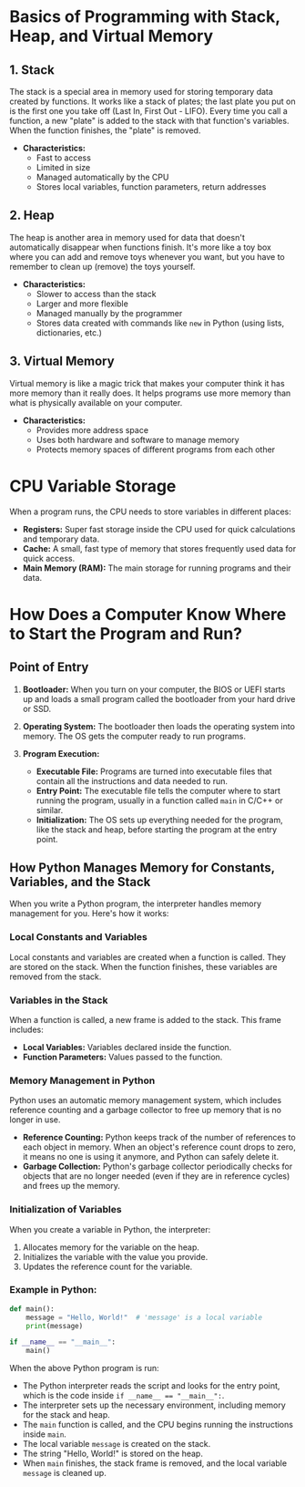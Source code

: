 # Basics of Programming with Stack, Heap, and Virtual Memory

## 1. Stack
The stack is a special area in memory used for storing temporary data created by functions. It works like a stack of plates; the last plate you put on is the first one you take off (Last In, First Out - LIFO). Every time you call a function, a new "plate" is added to the stack with that function's variables. When the function finishes, the "plate" is removed.

- **Characteristics:**
  - Fast to access
  - Limited in size
  - Managed automatically by the CPU
  - Stores local variables, function parameters, return addresses

## 2. Heap
The heap is another area in memory used for data that doesn't automatically disappear when functions finish. It's more like a toy box where you can add and remove toys whenever you want, but you have to remember to clean up (remove) the toys yourself.

- **Characteristics:**
  - Slower to access than the stack
  - Larger and more flexible
  - Managed manually by the programmer
  - Stores data created with commands like `new` in Python (using lists, dictionaries, etc.)

## 3. Virtual Memory
Virtual memory is like a magic trick that makes your computer think it has more memory than it really does. It helps programs use more memory than what is physically available on your computer.

- **Characteristics:**
  - Provides more address space
  - Uses both hardware and software to manage memory
  - Protects memory spaces of different programs from each other

# CPU Variable Storage

When a program runs, the CPU needs to store variables in different places:

- **Registers:** Super fast storage inside the CPU used for quick calculations and temporary data.
- **Cache:** A small, fast type of memory that stores frequently used data for quick access.
- **Main Memory (RAM):** The main storage for running programs and their data.

# How Does a Computer Know Where to Start the Program and Run?

## Point of Entry

1. **Bootloader:** When you turn on your computer, the BIOS or UEFI starts up and loads a small program called the bootloader from your hard drive or SSD.

2. **Operating System:** The bootloader then loads the operating system into memory. The OS gets the computer ready to run programs.

3. **Program Execution:**
   - **Executable File:** Programs are turned into executable files that contain all the instructions and data needed to run.
   - **Entry Point:** The executable file tells the computer where to start running the program, usually in a function called `main` in C/C++ or similar.
   - **Initialization:** The OS sets up everything needed for the program, like the stack and heap, before starting the program at the entry point.

## How Python Manages Memory for Constants, Variables, and the Stack

When you write a Python program, the interpreter handles memory management for you. Here's how it works:

### Local Constants and Variables
Local constants and variables are created when a function is called. They are stored on the stack. When the function finishes, these variables are removed from the stack.

### Variables in the Stack
When a function is called, a new frame is added to the stack. This frame includes:
- **Local Variables:** Variables declared inside the function.
- **Function Parameters:** Values passed to the function.

### Memory Management in Python
Python uses an automatic memory management system, which includes reference counting and a garbage collector to free up memory that is no longer in use.

- **Reference Counting:** Python keeps track of the number of references to each object in memory. When an object's reference count drops to zero, it means no one is using it anymore, and Python can safely delete it.
- **Garbage Collection:** Python's garbage collector periodically checks for objects that are no longer needed (even if they are in reference cycles) and frees up the memory.

### Initialization of Variables
When you create a variable in Python, the interpreter:
1. Allocates memory for the variable on the heap.
2. Initializes the variable with the value you provide.
3. Updates the reference count for the variable.

### Example in Python:
```python
def main():
    message = "Hello, World!"  # 'message' is a local variable
    print(message)

if __name__ == "__main__":
    main()
```
When the above Python program is run:

- The Python interpreter reads the script and looks for the entry point, which is the code inside `if __name__ == "__main__":`.
- The interpreter sets up the necessary environment, including memory for the stack and heap.
- The `main` function is called, and the CPU begins running the instructions inside `main`.
- The local variable `message` is created on the stack.
- The string "Hello, World!" is stored on the heap.
- When `main` finishes, the stack frame is removed, and the local variable `message` is cleaned up.


